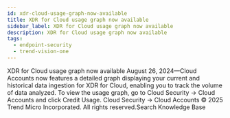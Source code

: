```yaml
---
id: xdr-cloud-usage-graph-now-available
title: XDR for Cloud usage graph now available
sidebar_label: XDR for Cloud usage graph now available
description: XDR for Cloud usage graph now available
tags:
  - endpoint-security
  - trend-vision-one
---
```


 XDR for Cloud usage graph now available August 26, 2024—Cloud Accounts now features a detailed graph displaying your current and historical data ingestion for XDR for Cloud, enabling you to track the volume of data analyzed. To view the usage graph, go to Cloud Security → Cloud Accounts and click Credit Usage. Cloud Security → Cloud Accounts © 2025 Trend Micro Incorporated. All rights reserved.Search Knowledge Base